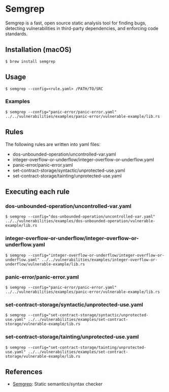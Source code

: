 # Semgrep
Semgrep is a fast, open source static analysis tool for finding bugs, detecting
vulnerabilities in third-party dependencies, and enforcing code standards.

## Installation (macOS)

`$ brew install semgrep`

## Usage

`$ semgrep --config=<rule.yaml> /PATH/TO/SRC` 

### Examples

`$ semgrep --config="panic-error/panic-error.yaml" ../../vulnerabilities/examples/panic-error/vulnerable-example/lib.rs`

## Rules

The following rules are written into yaml files:

* dos-unbounded-operation/uncontrolled-var.yaml
* integer-overflow-or-underflow/integer-overflow-or-underflow.yaml
* panic-error/panic-error.yaml
* set-contract-storage/syntactic/unprotected-use.yaml
* set-contract-storage/tainting/unprotected-use.yaml

## Executing each rule

### dos-unbounded-operation/uncontrolled-var.yaml

`$ semgrep --config="dos-unbounded-operation/uncontrolled-var.yaml" ../../vulnerabilities/examples/dos-unbounded-operation/vulnerable-example/lib.rs`

### integer-overflow-or-underflow/integer-overflow-or-underflow.yaml

`$ semgrep --config="integer-overflow-or-underflow/integer-overflow-or-underflow.yaml" ../../vulnerabilities/examples/integer-overflow-or-underflow/vulnerable-example/lib.rs`

### panic-error/panic-error.yaml
  
`$ semgrep --config="panic-error/panic-error.yaml" ../../vulnerabilities/examples/panic-error/vulnerable-example/lib.rs`

### set-contract-storage/syntactic/unprotected-use.yaml

`$ semgrep --config="set-contract-storage/syntactic/unprotected-use.yaml" ../../vulnerabilities/examples/set-contract-storage/vulnerable-example/lib.rs`

### set-contract-storage/tainting/unprotected-use.yaml

`$ semgrep --config="set-contract-storage/tainting/unprotected-use.yaml" ../../vulnerabilities/examples/set-contract-storage/vulnerable-example/lib.rs`


## References
- [Semgrep](https://semgrep.dev/): Static semantics/syntax checker

